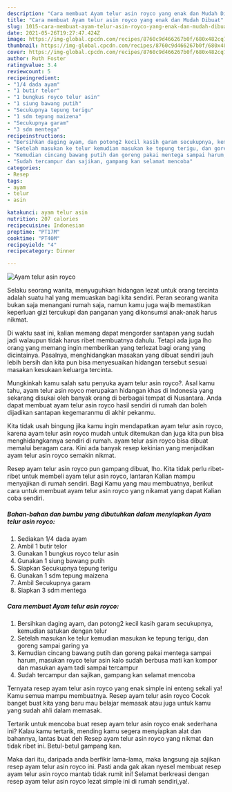 ```yaml
---
description: "Cara membuat Ayam telur asin royco yang enak dan Mudah Dibuat"
title: "Cara membuat Ayam telur asin royco yang enak dan Mudah Dibuat"
slug: 1015-cara-membuat-ayam-telur-asin-royco-yang-enak-dan-mudah-dibuat
date: 2021-05-26T19:27:47.424Z
image: https://img-global.cpcdn.com/recipes/8760c9d466267b0f/680x482cq70/ayam-telur-asin-royco-foto-resep-utama.jpg
thumbnail: https://img-global.cpcdn.com/recipes/8760c9d466267b0f/680x482cq70/ayam-telur-asin-royco-foto-resep-utama.jpg
cover: https://img-global.cpcdn.com/recipes/8760c9d466267b0f/680x482cq70/ayam-telur-asin-royco-foto-resep-utama.jpg
author: Ruth Foster
ratingvalue: 3.4
reviewcount: 5
recipeingredient:
- "1/4 dada ayam"
- "1 butir telor"
- "1 bungkus royco telur asin"
- "1 siung bawang putih"
- "Secukupnya tepung terigu"
- "1 sdm tepung maizena"
- "Secukupnya garam"
- "3 sdm mentega"
recipeinstructions:
- "Bersihkan daging ayam, dan potong2 kecil kasih garam secukupnya, kemudian satukan dengan telur"
- "Setelah masukan ke telur kemudian masukan ke tepung terigu, dan goreng sampai garing ya"
- "Kemudian cincang bawang putih dan goreng pakai mentega sampai harum, masukan royco telur asin kalo sudah berbusa mati kan kompor dan masukan ayam tadi sampai tercampur"
- "Sudah tercampur dan sajikan, gampang kan selamat mencoba"
categories:
- Resep
tags:
- ayam
- telur
- asin

katakunci: ayam telur asin 
nutrition: 207 calories
recipecuisine: Indonesian
preptime: "PT17M"
cooktime: "PT40M"
recipeyield: "4"
recipecategory: Dinner

---
```



![Ayam telur asin royco](https://img-global.cpcdn.com/recipes/8760c9d466267b0f/680x482cq70/ayam-telur-asin-royco-foto-resep-utama.jpg)

Selaku seorang wanita, menyuguhkan hidangan lezat untuk orang tercinta adalah suatu hal yang memuaskan bagi kita sendiri. Peran seorang  wanita bukan saja menangani rumah saja, namun kamu juga wajib memastikan keperluan gizi tercukupi dan panganan yang dikonsumsi anak-anak harus nikmat.

Di waktu  saat ini, kalian memang dapat mengorder santapan yang sudah jadi walaupun tidak harus ribet membuatnya dahulu. Tetapi ada juga lho orang yang memang ingin memberikan yang terlezat bagi orang yang dicintainya. Pasalnya, menghidangkan masakan yang dibuat sendiri jauh lebih bersih dan kita pun bisa menyesuaikan hidangan tersebut sesuai masakan kesukaan keluarga tercinta. 



Mungkinkah kamu salah satu penyuka ayam telur asin royco?. Asal kamu tahu, ayam telur asin royco merupakan hidangan khas di Indonesia yang sekarang disukai oleh banyak orang di berbagai tempat di Nusantara. Anda dapat membuat ayam telur asin royco hasil sendiri di rumah dan boleh dijadikan santapan kegemaranmu di akhir pekanmu.

Kita tidak usah bingung jika kamu ingin mendapatkan ayam telur asin royco, karena ayam telur asin royco mudah untuk ditemukan dan juga kita pun bisa menghidangkannya sendiri di rumah. ayam telur asin royco bisa dibuat memalui beragam cara. Kini ada banyak resep kekinian yang menjadikan ayam telur asin royco semakin nikmat.

Resep ayam telur asin royco pun gampang dibuat, lho. Kita tidak perlu ribet-ribet untuk membeli ayam telur asin royco, lantaran Kalian mampu menyajikan di rumah sendiri. Bagi Kamu yang mau membuatnya, berikut cara untuk membuat ayam telur asin royco yang nikamat yang dapat Kalian coba sendiri.

<!--inarticleads1-->

##### Bahan-bahan dan bumbu yang dibutuhkan dalam menyiapkan Ayam telur asin royco:

1. Sediakan 1/4 dada ayam
1. Ambil 1 butir telor
1. Gunakan 1 bungkus royco telur asin
1. Gunakan 1 siung bawang putih
1. Siapkan Secukupnya tepung terigu
1. Gunakan 1 sdm tepung maizena
1. Ambil Secukupnya garam
1. Siapkan 3 sdm mentega




<!--inarticleads2-->

##### Cara membuat Ayam telur asin royco:

1. Bersihkan daging ayam, dan potong2 kecil kasih garam secukupnya, kemudian satukan dengan telur
1. Setelah masukan ke telur kemudian masukan ke tepung terigu, dan goreng sampai garing ya
1. Kemudian cincang bawang putih dan goreng pakai mentega sampai harum, masukan royco telur asin kalo sudah berbusa mati kan kompor dan masukan ayam tadi sampai tercampur
1. Sudah tercampur dan sajikan, gampang kan selamat mencoba




Ternyata resep ayam telur asin royco yang enak simple ini enteng sekali ya! Kamu semua mampu membuatnya. Resep ayam telur asin royco Cocok banget buat kita yang baru mau belajar memasak atau juga untuk kamu yang sudah ahli dalam memasak.

Tertarik untuk mencoba buat resep ayam telur asin royco enak sederhana ini? Kalau kamu tertarik, mending kamu segera menyiapkan alat dan bahannya, lantas buat deh Resep ayam telur asin royco yang nikmat dan tidak ribet ini. Betul-betul gampang kan. 

Maka dari itu, daripada anda berfikir lama-lama, maka langsung aja sajikan resep ayam telur asin royco ini. Pasti anda gak akan nyesel membuat resep ayam telur asin royco mantab tidak rumit ini! Selamat berkreasi dengan resep ayam telur asin royco lezat simple ini di rumah sendiri,ya!.

